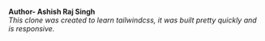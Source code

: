 **Author- Ashish Raj Singh**<br>
*This clone was created to learn tailwindcss, it was built pretty quickly and is responsive.*